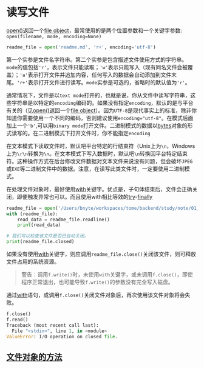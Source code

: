 # 读写文件

[open()](https://docs.python.org/zh-cn/3/library/functions.html#open)返回一个[file object](https://docs.python.org/zh-cn/3/glossary.html#term-file-object)，最常使用的是两个位置参数和一个关键字参数: `open(filename, mode, encoding=None)`

```python
readme_file = open('readme.md', 'r+', encoding='utf-8')
```

第一个实参是文件名字符串。第二个实参是包含描述文件使用方式的字符串。`mode`的值包括`'r'`，表示文件只能读取；`'w'`表示只能写入（现有同名文件会被覆盖）；`'a'`表示打开文件并追加内容，任何写入的数据会自动添加到文件末尾。`'r+'`表示打开文件进行读写。`mode`实参是可选的，省略时的默认值为`'r'`。

通常情况下，文件是以`text mode`打开的，也就是说，你从文件中读写字符串，这些字符串是以特定的`encoding`编码的。如果没有指定`encoding`，默认的是与平台有关的（见[open()](https://docs.python.org/zh-cn/3/library/functions.html#open)返回一个[file object](https://docs.python.org/zh-cn/3/glossary.html#term-file-object)）。因为`UTF-8`是现代事实上的标准，除非你知道你需要使用一个不同的编码，否则建议使用`encoding="utf-8"`。在模式后面加上一个`'b'`,可以用`binary mode`打开文件。二进制模式的数据以[bytes](https://docs.python.org/zh-cn/3/library/stdtypes.html#bytes)对象的形式读写的。在二进制模式下打开文件时，你不能指定`encoding`

在文本模式下读取文件时，默认吧平台特定的行结束符（Unix上为`\n`，Windows上为`\r\n`转换为`\n`。在文本模式下写入数据时，默认吧`\n`转换回平台特定结束符。这种操作方式在后台修改文件数据对文本文件来说没有问题，但会破坏`JPEG`或`EXE`等二进制文件中的数据。注意，在读写此类文件时，一定要使用二进制模式。

在处理文件对象时，最好使用[with](https://docs.python.org/zh-cn/3/reference/compound_stmts.html#with)关键字。优点是，子句体结束后，文件会正确关闭，即便触发异常也可以。而且使用with相比等效的[try](https://docs.python.org/zh-cn/3/reference/compound_stmts.html#try)-[finally](https://docs.python.org/zh-cn/3/reference/compound_stmts.html#finally)

```python
readme_file = open('/Users/bnyte/workspaces/tome/backend/study/note/01_python/05_输入与输出/02_读写文件/readme.md', 'r+', encoding='utf-8')
with (readme_file):
    read_data = readme_file.readline()
    print(read_data)

# 我们可以检查该文件是否已自动关闭。
print(readme_file.closed)
```

如果没有使用[with](https://docs.python.org/zh-cn/3/reference/compound_stmts.html#with)关键字，则应调用`readme_file.close()`关闭该文件，则可释放文件占用的系统资源。

> 警告：调用`f.write()`时，未使用`with`关键字，或未调用`f.close()`，即使程序正常退出，也可能导致`f.write()`的参数没有完全写入磁盘。

通过[with](https://docs.python.org/zh-cn/3/reference/compound_stmts.html#with)语句，或调用`f.close()`关闭文件对象后，再次使用该文件对象将会失败。

```python
f.close()
f.read()
Traceback (most recent call last):
  File "<stdin>", line 1, in <module>
ValueError: I/O operation on closed file.
```

## [文件对象的方法](./01_%E6%96%87%E4%BB%B6%E5%AF%B9%E8%B1%A1%E7%9A%84%E6%96%B9%E6%B3%95/)

